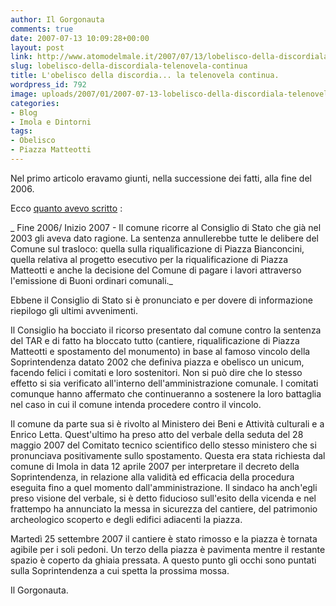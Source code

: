 ```yaml
---
author: Il Gorgonauta
comments: true
date: 2007-07-13 10:09:28+00:00
layout: post
link: http://www.atomodelmale.it/2007/07/13/lobelisco-della-discordiala-telenovela-continua/
slug: lobelisco-della-discordiala-telenovela-continua
title: L'obelisco della discordia... la telenovela continua.
wordpress_id: 792
image: uploads/2007/01/2007-07-13-lobelisco-della-discordiala-telenovela-continua.jpg
categories:
- Blog
- Imola e Dintorni
tags:
- Obelisco
- Piazza Matteotti
---
```


Nel primo articolo eravamo giunti, nella successione dei fatti, alla fine del 2006.

Ecco [quanto avevo scritto](/2007/01/27/lobelisco-della-discordialarticolo/) :

_ Fine 2006/ Inizio 2007 - Il comune ricorre al Consiglio di Stato che già nel 2003 gli aveva dato ragione. La sentenza annullerebbe tutte le delibere del Comune sul trasloco: quella sulla riqualificazione di Piazza Bianconcini, quella relativa al progetto esecutivo per la riqualificazione di Piazza Matteotti e anche la decisione del Comune di pagare i lavori attraverso l'emissione di Buoni ordinari comunali._

Ebbene il Consiglio di Stato si è pronunciato e per dovere di informazione riepilogo gli ultimi avvenimenti.

Il Consiglio ha bocciato il ricorso presentato dal comune contro la sentenza del TAR e di fatto ha bloccato tutto (cantiere, riqualificazione di Piazza Matteotti e spostamento del monumento) in base al famoso vincolo della Soprintendenza datato 2002 che definiva piazza e obelisco un unicum,  facendo felici i comitati e loro sostenitori. Non si può dire che lo stesso effetto si sia verificato all'interno dell'amministrazione comunale. I comitati comunque hanno affermato che continueranno a sostenere la loro battaglia nel caso in cui il comune intenda procedere contro il vincolo.

Il comune da parte sua si è rivolto al Ministero dei Beni e Attività culturali e a Enrico Letta. Quest'ultimo ha preso atto del verbale della seduta del 28 maggio 2007 del Comitato tecnico scientifico dello stesso ministero che si pronunciava positivamente sullo spostamento. Questa era stata richiesta dal comune di Imola in data 12 aprile 2007 per interpretare il decreto della Soprintendenza, in relazione alla validità ed efficacia della procedura eseguita fino a quel momento dall'amministrazione. Il sindaco ha anch'egli preso visione del verbale, si è detto fiducioso sull'esito della vicenda e nel frattempo ha annunciato la messa in sicurezza del cantiere, del patrimonio archeologico scoperto e degli edifici adiacenti la piazza.

Martedì 25 settembre 2007 il cantiere è stato rimosso e la piazza è tornata agibile per i soli pedoni. Un terzo della piazza è pavimenta mentre il restante spazio è coperto da ghiaia pressata. A questo punto gli occhi sono puntati sulla Soprintendenza a cui spetta la prossima mossa.

Il Gorgonauta.
